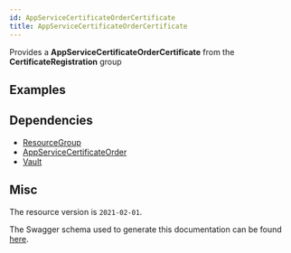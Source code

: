 ```yaml
---
id: AppServiceCertificateOrderCertificate
title: AppServiceCertificateOrderCertificate
---
```

Provides a **AppServiceCertificateOrderCertificate** from the **CertificateRegistration** group
## Examples
## Dependencies
- [ResourceGroup](../Resources/ResourceGroup.md)
- [AppServiceCertificateOrder](../CertificateRegistration/AppServiceCertificateOrder.md)
- [Vault](../KeyVault/Vault.md)
## Misc
The resource version is `2021-02-01`.

The Swagger schema used to generate this documentation can be found [here](https://github.com/Azure/azure-rest-api-specs/tree/main/specification/web/resource-manager/Microsoft.CertificateRegistration/stable/2021-02-01/AppServiceCertificateOrders.json).
